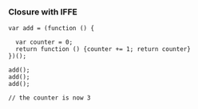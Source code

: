 ### Closure with IFFE ###


```
var add = (function () {

  var counter = 0;
  return function () {counter += 1; return counter}
})();

add();
add();
add();

// the counter is now 3
```

